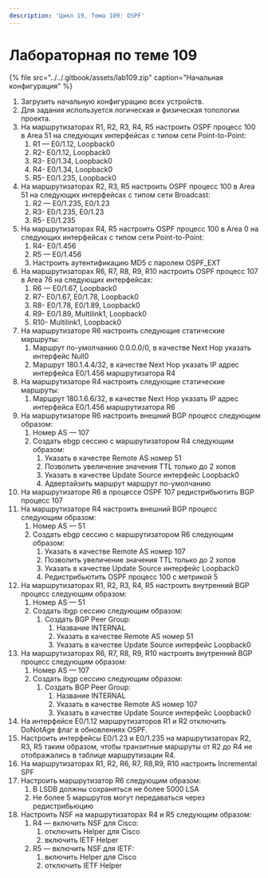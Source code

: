 ```yaml
---
description: 'Цикл 19, Тема 109: OSPF'
---
```


# Лабораторная по теме 109

{% file src="../../.gitbook/assets/lab109.zip" caption="Начальная конфигурация" %}

1. Загрузить начальную конфигурацию всех устройств.
2. Для задания используется логическая и физическая топологии проекта.
3. На маршрутизаторах R1, R2, R3, R4, R5 настроить OSPF процесс 100 в Аrea 51 на следующих интерфейсах c типом сети Point-to-Point:
   1. R1 — E0/1.12, Loopback0
   2. R2- E0/1.12, Loopback0
   3. R3- E0/1.34, Loopback0
   4. R4- E0/1.34, Loopback0
   5. R5- E0/1.235,  Loopback0
4. На маршрутизаторах R2, R3, R5 настроить OSPF процесс 100 в Аrea 51 на следующих интерфейсах c типом сети Broadcast:
   1. R2 — E0/1.235, E0/1.23
   2. R3- E0/1.235, E0/1.23
   3. R5- E0/1.235
5. На маршрутизаторах R4, R5 настроить OSPF процесс 100 в Аrea 0 на следующих интерфейсах c типом сети Point-to-Point:
   1. R4- E0/1.456
   2. R5 — E0/1.456
   3. Настроить аутентификацию MD5 с паролем OSPF\_EXT
6. На маршрутизаторах R6, R7, R8, R9, R10 настроить OSPF процесс 107 в Аrea 76 на следующих интерфейсах:
   1. R6 — E0/1.67, Loopback0
   2. R7- E0/1.67, E0/1.78, Loopback0
   3. R8- E0/1.78, E0/1.89, Loopback0
   4. R9- E0/1.89, Multilink1, Loopback0
   5. R10- Multilink1, Loopback0
7. На маршрутизаторе R6 настроить следующие статические маршруты:
   1. Маршрут по-умолчанию 0.0.0.0/0, в качестве Next Hop указать интерфейс Null0
   2. Маршрут 180.1.4.4/32, в качестве Next Hop указать IP адрес интерфейса E0/1.456 маршрутизатора R4
8. На маршрутизаторе R4 настроить следующие статические маршруты:
   1. Маршрут 180.1.6.6/32, в качестве Next Hop указать IP адрес интерфейса E0/1.456 маршрутизатора R6
9. На маршрутизаторе R6 настроить внешний BGP процесс следующим образом:
   1. Номер AS — 107
   2. Создать ebgp сессию c маршрутизатором R4 следующим образом:
      1. Указать в качестве Remote AS номер 51
      2. Позволить увеличение значения TTL только до 2 хопов
      3. Указать в качестве Update Source интерфейс Loopback0
      4. Адвертайзить маршрут маршрут по-умолчанию
10. На маршрутизаторе R6 в процессе OSPF 107 редистрибьютить BGP процесс 107
11. На маршрутизаторе R4 настроить внешний BGP процесс следующим образом:
    1. Номер AS — 51
    2. Создать ebgp сессию c маршрутизатором R6 следующим образом:
       1. Указать в качестве Remote AS номер 107
       2. Позволить увеличение значения TTL только до 2 хопов
       3. Указать в качестве Update Source интерфейс Loopback0
       4. Редистрибьютить OSPF процесс 100 с метрикой 5
12. На маршрутизаторах R1, R2, R3, R4, R5 настроить внутренний BGP процесс следующим образом:
    1. Номер AS — 51
    2. Создать ibgp сессию следующим образом:
       1. Создать BGP Peer Group:
          1. Название INTERNAL
          2. Указать в качестве Remote AS номер 51
          3. Указать в качестве Update Source интерфейс Loopback0
13. На маршрутизаторах R6, R7, R8, R9, R10 настроить внутренний BGP процесс следующим образом:
    1. Номер AS — 107
    2. Создать ibgp сессию следующим образом:
       1. Создать BGP Peer Group:
          1. Название INTERNAL
          2. Указать в качестве Remote AS номер 107
          3. Указать в качестве Update Source интерфейс Loopback0
14. На интерфейсе E0/1.12 маршрутизаторов R1 и R2 отключить DoNotAge флаг в обновлениях OSPF.
15. Настроить интерфейсы E0/1.23 и E0/1.235 на маршрутизаторах R2, R3, R5 таким образом, чтобы транзитные маршруты от R2 до R4 не отображались в таблице маршрутизации R4.
16. На маршрутизаторах R1, R2, R6, R7, R8,R9, R10 настроить Incremental SPF
17. Настроить маршрутизатор R6 следующим образом:
    1. В LSDB должны сохраняться не более 5000 LSA
    2. Не более 5 маршрутов могут передаваться через редистрибьюцию
18. Настроить NSF на маршрутизаторах R4 и R5 следующим образом:
    1. R4 — включить NSF для Cisco:
       1. отключить Helper для Cisco
       2. включить IETF Helper
    2. R5 — включить NSF для IETF:
       1. включить Helper для Cisco
       2. отключить IETF Helper

